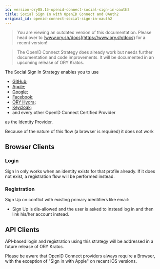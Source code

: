 ```yaml
---
id: version-oryOS.15-openid-connect-social-sign-in-oauth2
title: Social Sign In with OpenID Connect and OAuth2
original_id: openid-connect-social-sign-in-oauth2
---
```


> You are viewing an outdated version of this documentation. Please head over
> to [www.ory.sh/docs](https://www.ory.sh/docs) for a recent version!

> The OpenID Connect Strategy does already work but needs further documentation
> and code improvements. It will be documented in an upcoming release of ORY
> Kratos.

The Social Sign In Strategy enables you to use

- [GitHub](http://github.com/);
- [Apple](https://developer.apple.com/sign-in-with-apple/);
- [Google](https://developers.google.com/identity/sign-in/web/sign-in);
- [Facebook](https://developers.facebook.com/docs/facebook-login/);
- [ORY Hydra](https://www.ory.sh/hydra);
- [Keycloak](https://www.keycloak.org);
- and every other OpenID Connect Certified Provider

as the Identity Provider.

Because of the nature of this flow (a browser is required) it does not work

## Browser Clients

### Login

Sign In only works when an identity exists for that profile already. If it does
not exist, a registration flow will be performed instead.

### Registration

Sign Up on conflict with existing primary identifiers like email:

- Sign Up is dis-allowed and the user is asked to instead log in and then link
  his/her account instead.

## API Clients

API-based login and registration using this strategy will be addressed in a
future release of ORY Kratos.

Please be aware that OpenID Connect providers always require a Browser, with the
exception of "Sign in with Apple" on recent iOS versions.
